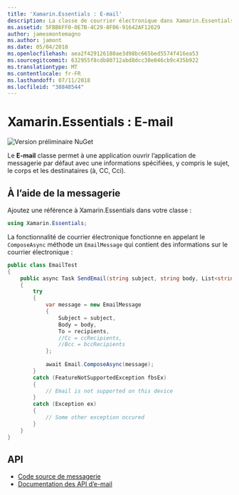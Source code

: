 ```yaml
---
title: 'Xamarin.Essentials : E-mail'
description: La classe de courrier électronique dans Xamarin.Essentials permet à une application ouvrir l’application de messagerie par défaut avec une informations spécifiées, y compris le sujet, les corps et les destinataires (à, CC, Cci).
ms.assetid: 5FBB6FF0-0E7B-4C29-8F06-91642AF12629
author: jamesmontemagno
ms.author: jamont
ms.date: 05/04/2018
ms.openlocfilehash: aea2f429126180ae3d98bc665bed5574f416ea53
ms.sourcegitcommit: 632955f8cdb80712abd8dcc30e046cb9c435b922
ms.translationtype: MT
ms.contentlocale: fr-FR
ms.lasthandoff: 07/11/2018
ms.locfileid: "38848544"
---
```

# <a name="xamarinessentials-email"></a>Xamarin.Essentials : E-mail

![Version préliminaire NuGet](~/media/shared/pre-release.png)

Le **E-mail** classe permet à une application ouvrir l’application de messagerie par défaut avec une informations spécifiées, y compris le sujet, le corps et les destinataires (à, CC, Cci).

## <a name="using-email"></a>À l’aide de la messagerie

Ajoutez une référence à Xamarin.Essentials dans votre classe :

```csharp
using Xamarin.Essentials;
```

La fonctionnalité de courrier électronique fonctionne en appelant le `ComposeAsync` méthode un `EmailMessage` qui contient des informations sur le courrier électronique :

```csharp
public class EmailTest
{
    public async Task SendEmail(string subject, string body, List<string> recipients)
    {
        try
        {
            var message = new EmailMessage
            {
                Subject = subject,
                Body = body,
                To = recipients,
                //Cc = ccRecipients,
                //Bcc = bccRecipients
            };
            
            await Email.ComposeAsync(message);
        }
        catch (FeatureNotSupportedException fbsEx)
        {
            // Email is not supported on this device
        }
        catch (Exception ex)
        {
            // Some other exception occured
        }
    }
}
```

## <a name="api"></a>API

- [Code source de messagerie](https://github.com/xamarin/Essentials/tree/master/Xamarin.Essentials/Email)
- [Documentation des API d’e-mail](xref:Xamarin.Essentials.Email)
